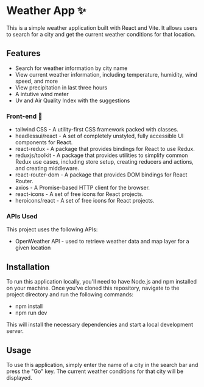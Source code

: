 # Weather App ✨

This is a simple weather application built with React and Vite. It allows users to search for a city and get the current weather conditions for that location.

## Features

- Search for weather information by city name
- View current weather information, including temperature, humidity, wind speed, and more
- View precipitation in last three hours
- A intutive wind meter
- Uv and Air Quality Index with the suggestions

### Front-end 🎨

- tailwind CSS - A utility-first CSS framework packed with classes.
- headlessui/react - A set of completely unstyled, fully accessible UI components for React.
- react-redux - A package that provides bindings for React to use Redux.
- reduxjs/toolkit - A package that provides utilities to simplify common Redux use cases, including store setup, creating reducers and actions, and creating middleware.
- react-router-dom - A package that provides DOM bindings for React Router.
- axios - A Promise-based HTTP client for the browser.
- react-icons - A set of free icons for React projects.
- heroicons/react - A set of free icons for React projects.

### APIs Used

This project uses the following APIs:

- OpenWeather API - used to retrieve weather data and map layer for a given location

## Installation

To run this application locally, you'll need to have Node.js and npm installed on your machine. Once you've cloned this repository, navigate to the project directory and run the following commands:

- npm install
- npm run dev

This will install the necessary dependencies and start a local development server.

## Usage

To use this application, simply enter the name of a city in the search bar and press the "Go" key. The current weather conditions for that city will be displayed.
